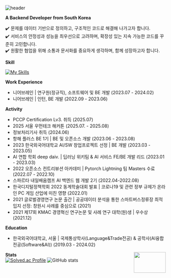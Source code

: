 ![header](https://capsule-render.vercel.app/api?type=rounded&height=200&color=gradient&text=Welcome🤗&textBg=false&fontSize=70&section=header&reversal=false
)

**A Backend Developer from South Korea**  

<!-- [![Tistory's Badge](https://github-readme-tistory-card.vercel.app/api/badge?name=wonHA&theme=dark)](https://github.com/loosie/github-readme-tistory-card) -->


✔️ 문제를 데이터 기반으로 정의하고, 구조적인 코드로 해결해 나가고자 합니다.  
✔️ 서비스의 안정성과 성능을 최우선으로 고려하며, 확장성 있는 지속 가능한 코드를 꾸준히 고민합니다.   
✔️ 원활한 협업을 위해 소통과 문서화를 중요하게 생각하며, 함께 성장하고자 합니다.  


**Skill**  

<!-- [![My Skills](https://skillicons.dev/icons?i=java,spring,py,django,flask,fastapi,mysql,redis,aws,nginx,docker,kubernetes,kafka,githubactions,jenkins,grafana,prometheus,github&theme=light)](https://skillicons.dev) -->
[![My Skills](https://skillicons.dev/icons?i=java,spring,py,django,flask,fastapi,mysql,aws,docker,githubactions,github,notion&theme=light)](https://skillicons.dev)


**Work Experience**  
- 니어브레인 | 연구원(정규직), 소프트웨어 및 BE 개발 (2023.07 - 2024.02)
- 니어브레인 | 인턴, BE 개발 (2022.09 - 2023.06)

**Activity**
<!-- - 2025 구글 스터디잼 수료 (2025.08 - 2025.10) -->
<!-- - 2025 오픈소스 개발자 대회 진행중 (2025.06 - 2025.08) -->
<!-- - AWS Certification 취득 예정 (2025.08) -->
- PCCP Certification Lv3. 취득 (2025.07)
- 2025 서울 우먼테크 해커톤 (2025.07. - 2025.08)
- 정보처리기사 취득 (2024.06)
- 항해 플러스 BE 1기 | BE 및 오픈소스 개발 (2023.06 - 2023.08)
- 2023 한국외국어대학교 AI/SW 창업프로젝트 선정 | BE 개발 (2023.03 - 2023.05)
- AI 연합 학회 deep daiv. | 딥러닝 위키팀 & AI 서비스 FE/BE 개발 리드 (2023.01 - 2023.03)
- 2022 오픈소스 컨트리뷰션 아카데미 | Pytorch Lightning 팀 Masters 수료 (2022.07 - 2022.10)
- 스파르타 내일배움캠프 AI 백엔드 웹 개발 2기 (2022.04-2022.08)
- 한국디지털정책학회 2022 동계학술대회 발표 | 코로나19 및 관련 정부 규제가 온라인 PC 게임 산업에 미친 영향 (2022.01)
- 2021 글로벌경영연구 논문 출간 | 공공데이터 분석을 통한 스마트버스정류장 최적입지 선정: 창원시 사례를 중심으로 (2021)
- 2021 제17회 KMAC 경영혁신 연구논문 및 사례 연구 대학(원)생 | 우수상 (2021.12)

**Education**  
- 한국외국어대학교, 서울 | 국제통상학사(Language&Trade전공) & 공학사(AI융합전공(Software&AI)) (2019.03 - 2024.02)

<!-- **Open Source**  -->

<!-- **Blog Posts**  -->


**Stats**  <a href="https://github.com/devxb/gitanimals" style="float: right;"><img src="https://render.gitanimals.org/lines/wonbbnote?pet-id=728906119543292389" width="100" height="65"/></a>    
[![Solved.ac Profile](http://mazassumnida.wtf/api/v2/generate_badge?boj=wobb3313)](https://solved.ac/wobb3313/)
![GitHub stats](https://github-readme-stats.vercel.app/api?username=wonbbnote&show_icons=true&hide_border=true&theme=transparent)

<!-- ![](https://leetcard.jacoblin.cool/wonbb3313?width=500&height=178&ext=null) -->
<!-- ![mazandi profile](http://mazandi.herokuapp.com/api?handle=wobb3313&theme=warm) -->

<!-- [![Ashutosh's github activity graph](https://github-readme-activity-graph.vercel.app/graph?username=wonbbnote&theme=minimal)](https://github.com/wonbbnote/github-readme-activity-graph) -->
